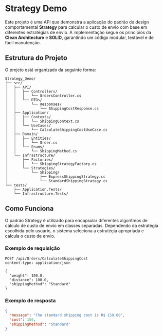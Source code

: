 # Strategy Demo

Este projeto é uma API que demonstra a aplicação do padrão de design comportamental **Strategy** para calcular o custo de envio com base em diferentes estratégias de envio. A implementação segue os princípios da **Clean Architecture** e **SOLID**, garantindo um código modular, testável e de fácil manutenção.

## Estrutura do Projeto

O projeto está organizado da seguinte forma:

```plaintext
Strategy_Demo/
├── src/
│   ├── API/
│   │   ├── Controllers/
│   │   │   └── OrdersController.cs
│   │   └── DTOs/
│   │       └── Responses/
│   │           └── ShippingCostResponse.cs
│   ├── Application/
│   │   ├── Contexts/
│   │   │   └── ShippingContext.cs
│   │   └── UseCases/
│   │       └── CalculateShippingCostUseCase.cs
│   ├── Domain/
│   │   ├── Entities/
│   │   │   └── Order.cs
│   │   └── Enums/
│   │       └── ShippingMethod.cs
│   └── Infrastructure/
│       ├── Factories/
│       │   └── ShippingStrategyFactory.cs
│       └── Strategies/
│           └── Shipping/
│               ├── ExpressShippingStrategy.cs
│               └── StandardShippingStrategy.cs
└── tests/
    ├── Application.Tests/
    └── Infrastructure.Tests/
```

## Como Funciona

O padrão Strategy é utilizado para encapsular diferentes algoritmos de cálculo de custo de envio em classes separadas. Dependendo da estratégia escolhida pelo usuário, o sistema seleciona a estratégia apropriada e calcula o custo de envio.

### Exemplo de requisição

```http
POST /api/Orders/CalculateShippingCost
content-type: application/json

{
  "weight": 100.0,
  "distance": 100.0,
  "shippingMethod": "Standard"
}
```

### Exemplo de resposta

```json
{
  "message": "The standard shipping cost is R$ 150,00",
  "cost": 150,
  "shippingMethod": "Standard"
}
```
